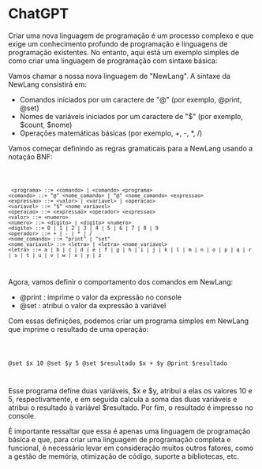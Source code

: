 # ChatGPT

<div>

<p>Criar uma nova linguagem de programação é um processo complexo e que exige um conhecimento profundo de programação e linguagens de programação existentes. No entanto, aqui está um exemplo simples de como criar uma linguagem de programação com sintaxe básica:</p>

<p>Vamos chamar a nossa nova linguagem de "NewLang". A sintaxe da NewLang consistirá em:</p>

- Comandos iniciados por um caractere de "@" (por exemplo, @print, @set)
- Nomes de variáveis iniciados por um caractere de "$" (por exemplo, $count, $nome)
- Operações matemáticas básicas (por exemplo, +, -, *, /)
  
<p>Vamos começar definindo as regras gramaticais para a NewLang usando a notação BNF:</p>

<div>

<code>

     <programa> ::= <comando> | <comando> <programa>
    <comando> ::= "@" <nome_comando> | "@" <nome_comando> <expressao>
    <expressao> ::= <valor> | <variavel> | <operacao>
    <variavel> ::= "$" <nome_variavel>
    <operacao> ::= <expressao> <operador> <expressao>
    <valor> ::= <numero>
    <numero> ::= <digito> | <digito> <numero>
    <digito> ::= 0 | 1 | 2 | 3 | 4 | 5 | 6 | 7 | 8 | 9
    <operador> ::= + | - | * | /
    <nome_comando> ::= "print" | "set"
    <nome_variavel> ::= <letra> | <letra> <nome_variavel>
    <letra> ::= a | b | c | d | e | f | g | h | i | j | k | l | m | n | o | p | q | r | s | t | u | v | w | x | y | z

</code>

</div>

<p>Agora, vamos definir o comportamento dos comandos em NewLang:</p>

- @print <expressao>: imprime o valor da expressão no console
- @set <variavel> <expressao>: atribui o valor da expressão à variável

<p>Com essas definições, podemos criar um programa simples em NewLang que imprime o resultado de uma operação:</p>

<div>

<code>

   @set $x 10
    @set $y 5
    @set $resultado $x + $y
    @print $resultado

</code>

</div>

<p>Esse programa define duas variáveis, $x e $y, atribui a elas os valores 10 e 5, respectivamente, e em seguida calcula a soma das duas variáveis e atribui o resultado à variável $resultado. Por fim, o resultado é impresso no console.</p>

<p>É importante ressaltar que essa é apenas uma linguagem de programação básica e que, para criar uma linguagem de programação completa e funcional, é necessário levar em consideração muitos outros fatores, como a gestão de memória, otimização de código, suporte a bibliotecas, etc.</p>

</div>
